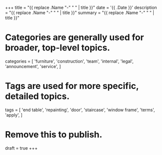+++
title = "{{ replace .Name "-" " " | title }}"
date = '{{ .Date }}'
description = "{{ replace .Name "-" " " | title }}"
summary = "{{ replace .Name "-" " " | title }}"
# Categories are generally used for broader, top-level topics.
categories = [
 'furniture',
 'construction',
 'team',
 'internal',
 'legal',
 'announcement',
 'service',
]
# Tags are used for more specific, detailed topics.
tags = [
 'end table',
 'repainting',
 'door',
 'staircase',
 'window frame',
 'terms',
 'apply',
]
# Remove this to publish.
draft = true
+++

